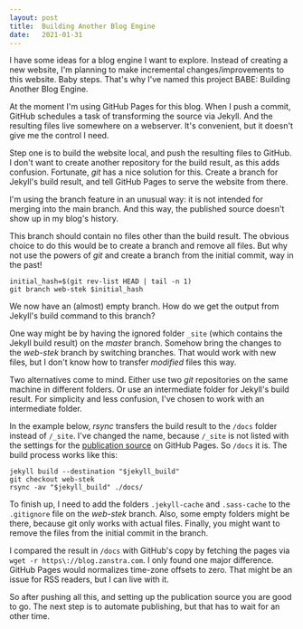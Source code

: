 ```yaml
---
layout: post
title:  Building Another Blog Engine
date:   2021-01-31
---
```


I have some ideas for a blog engine I want to explore. Instead of creating a new website, I'm planning to make incremental changes/improvements to this website. Baby steps. That's why I've named this project BABE: Building Another Blog Engine.

At the moment I'm using GitHub Pages for this blog. When I push a commit, GitHub schedules a task of transforming the source via Jekyll. And the resulting files live somewhere on a webserver. It's convenient, but it doesn't give me the control I need.

Step one is to build the website local, and push the resulting files to GitHub. I don't want to create another repository for the build result, as this adds confusion. Fortunate, _git_ has a nice solution for this. Create a branch for Jekyll's build result, and tell GitHub Pages to serve the website from there.

I'm using the branch feature in an unusual way: it is not intended for merging into the main branch. And this way, the published source doesn't show up in my blog's history.

This branch should contain no files other than the build result. The obvious choice to do this would be to create a branch and remove all files. But why not use the powers of _git_ and create a branch from the initial commit, way in the past!

	initial_hash=$(git rev-list HEAD | tail -n 1)
	git branch web-stek $initial_hash

We now have an (almost) empty branch. How do we get the output from Jekyll's build command to this branch? 

One way might be by having the ignored folder `_site` (which contains the Jekyll build result) on the _master_ branch. Somehow  bring the changes to the _web-stek_ branch by switching branches. That would work with new files, but I don't know how to transfer _modified_ files this way.

Two alternatives come to mind. Either use two _git_ repositories on the same machine in different folders. Or use an intermediate folder for Jekyll's build result. For simplicity and less confusion, I've chosen to work with an intermediate folder.

In the example below, _rsync_ transfers the build result to the `/docs` folder instead of `/_site`. I've changed the name, because `/_site` is not listed with the settings for the [publication source][github-pages] on GitHub Pages. So `/docs` it is. The build process works like this:

	jekyll build --destination "$jekyll_build"
	git checkout web-stek
	rsync -av "$jekyll_build" ./docs/

To finish up, I need to add the folders `.jekyll-cache` and `.sass-cache` to the `.gitignore` file on the _web-stek_ branch. Also, some empty folders might be there, because git only works with actual files. Finally, you might want to remove the files from the initial commit in the branch.

I compared the result in `/docs` with GitHub's copy by fetching the pages via `wget -r https\://blog.zanstra.com`. I only found one major difference. GitHub Pages would normalizes time-zone offsets to zero. That might be an issue for RSS readers, but I can live with it.

So after pushing all this, and setting up the publication source you are good to go. The next step is to automate publishing, but that has to wait for an other time.

[github-pages]: https://docs.github.com/en/github/working-with-github-pages/configuring-a-publishing-source-for-your-github-pages-site

